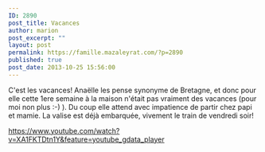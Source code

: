 ```yaml
---
ID: 2890
post_title: Vacances
author: marion
post_excerpt: ""
layout: post
permalink: https://famille.mazaleyrat.com/?p=2890
published: true
post_date: 2013-10-25 15:56:00
---
```

C'est les vacances! Anaëlle les pense synonyme de Bretagne, et donc pour elle cette 1ere semaine à la maison n'était pas vraiment des vacances (pour moi non plus :-) ). 
Du coup elle attend avec impatience de partir chez papi et mamie. La valise est déjà embarquée, vivement le train de vendredi soir!

https://www.youtube.com/watch?v=XA1FKTDtn1Y&feature=youtube_gdata_player